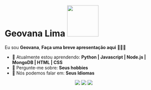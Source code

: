 # Geovana Lima <img src="https://media.tenor.com/E9uvclS3WnAAAAAC/bojji-kage.gif" width="100px">

Eu sou <strong>Geovana</strong>, <strong>Faça uma breve apresentação aqui</strong> 👨🏻‍💻 

- 🚀 Atualmente estou aprendendo: <strong>Python | Javascript | Node.js | MongoDB | HTML | CSS </strong> 
- 💬 Pergunte-me sobre: <strong>Seus hobbies</strong>
- 📣 Nós podemos falar em: <strong>Seus Idiomas</strong>

<div align="center">

  <a href="#" alt="Gmail">
    <img src="https://img.shields.io/badge/-Gmail-FF0000?style=flat-square&labelColor=FF0000&logo=gmail&logoColor=white&link=LINK-DO-SEU-EMAIL"/></a>

  <a href="#" alt="Linkedin">
    <img src="https://img.shields.io/badge/-Linkedin-0e76a8?style=flat-square&logo=Linkedin&logoColor=[white&link=geovana-lima-8312a7274/](https://www.linkedin.com/in/geovana-lima-8312a7274/)" /></a>

  <a href="#" alt="Instagram">
    <img src="https://img.shields.io/badge/-Instagram-DF0174?style=flat-square&labelColor=DF0174&logo=instagram&logoColor=white&link=LINK-DO-SEU-INSTAGRAM"/></a>

</div>
